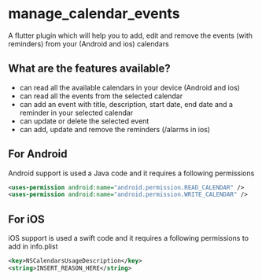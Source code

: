 # manage_calendar_events

A flutter plugin which will help you to add, edit and remove the events (with reminders) from your (Android and ios) calendars

## What are the features available?
* can read all the available calendars in your device (Android and ios)
* can read all the events from the selected calendar
* can add an event with title, description, start date, end date and a reminder in your selected calendar
* can update or delete the selected event
* can add, update and remove the reminders (/alarms in ios)

## For Android

Android support is used a Java code and it requires a following permissions

```xml
<uses-permission android:name="android.permission.READ_CALENDAR" />
<uses-permission android:name="android.permission.WRITE_CALENDAR" />
```

## For iOS

iOS support is used a swift code and it requires a following permissions to add in info.plist

```xml
<key>NSCalendarsUsageDescription</key>
<string>INSERT_REASON_HERE</string>
```
